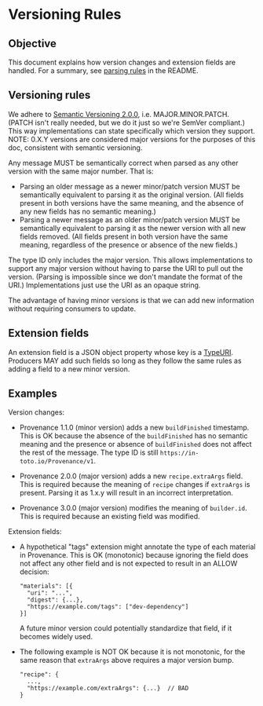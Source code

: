 # Versioning Rules

## Objective

This document explains how version changes and extension fields are handled. For
a summary, see [parsing rules](README.md#parsing-rules) in the README.

## Versioning rules

We adhere to [Semantic Versioning 2.0.0](https://semver.org), i.e.
MAJOR.MINOR.PATCH. (PATCH isn't really needed, but we do it just so we're SemVer
compliant.) This way implementations can state specifically which version they
support. NOTE: 0.X.Y versions are considered major versions for the purposes of
this doc, consistent with semantic versioning.

Any message MUST be semantically correct when parsed as any other version with
the same major number. That is:

-   Parsing an older message as a newer minor/patch version MUST be semantically
    equivalent to parsing it as the original version. (All fields present in
    both versions have the same meaning, and the absence of any new fields has
    no semantic meaning.)
-   Parsing a newer message as an older minor/patch version MUST be semantically
    equivalent to parsing it as the newer version with all new fields removed.
    (All fields present in both version have the same meaning, regardless of the
    presence or absence of the new fields.)

The type ID only includes the major version. This allows implementations to
support any major version without having to parse the URI to pull out the
version. (Parsing is impossible since we don't mandate the format of the URI.)
Implementations just use the URI as an opaque string.

The advantage of having minor versions is that we can add new information
without requiring consumers to update.

## Extension fields

An extension field is a JSON object property whose key is a [TypeURI]. Producers
MAY add such fields so long as they follow the same rules as adding a field to a
new minor version.

## Examples

Version changes:

-   Provenance 1.1.0 (minor version) adds a new `buildFinished` timestamp. This
    is OK because the absence of the `buildFinished` has no semantic meaning and
    the presence or absence of `buildFinished` does not affect the rest of the
    message. The type ID is still `https://in-toto.io/Provenance/v1`.

-   Provenance 2.0.0 (major version) adds a new `recipe.extraArgs` field. This
    is required because the meaning of `recipe` changes if `extraArgs` is
    present. Parsing it as 1.x.y will result in an incorrect interpretation.

-   Provenance 3.0.0 (major version) modifies the meaning of `builder.id`. This
    is required because an existing field was modified.

Extension fields:

-   A hypothetical "tags" extension might annotate the type of each material in
    Provenance. This is OK (monotonic) because ignoring the field does not
    affect any other field and is not expected to result in an ALLOW decision:

    ```jsonc
    "materials": [{
      "uri": "...",
      "digest": {...},
      "https://example.com/tags": ["dev-dependency"]
    }]
    ```

    A future minor version could potentially standardize that field, if it
    becomes widely used.

-   The following example is NOT OK because it is not monotonic, for the same
    reason that `extraArgs` above requires a major version bump.

    ```jsonc
    "recipe": {
      ...,
      "https://example.com/extraArgs": {...}  // BAD
    }
    ```

[TypeURI]: field_types.md#TypeURI
